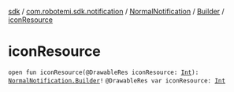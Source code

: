 [sdk](../../../index.md) / [com.robotemi.sdk.notification](../../index.md) / [NormalNotification](../index.md) / [Builder](index.md) / [iconResource](./icon-resource.md)

# iconResource

`open fun iconResource(@DrawableRes iconResource: `[`Int`](https://kotlinlang.org/api/latest/jvm/stdlib/kotlin/-int/index.html)`): `[`NormalNotification.Builder`](index.md)`!`
`@DrawableRes var iconResource: `[`Int`](https://kotlinlang.org/api/latest/jvm/stdlib/kotlin/-int/index.html)